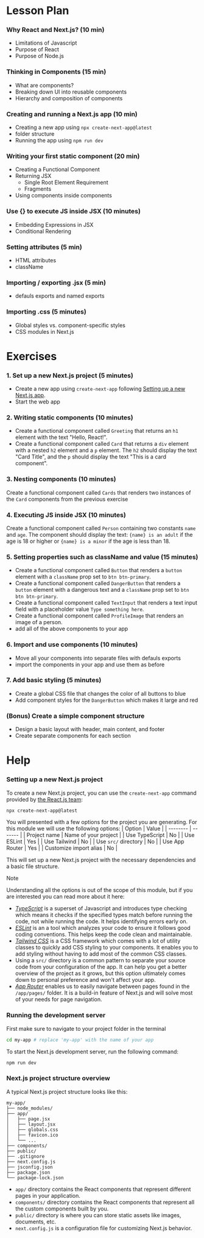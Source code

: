 # Lesson Plan


### Why React and Next.js? (10 min)
* Limitations of Javascript
* Purpose of React
* Purpose of Node.js

### Thinking in Components (15 min)
* What are components?
* Breaking down UI into reusable components
* Hierarchy and composition of components

### Creating and running a Next.js app (10 min)
* Creating a new app using `npx create-next-app@latest`
* folder structure
* Running the app using `npm run dev`

### Writing your first static component (20 min)
* Creating a Functional Component
* Returning JSX
   * Single Root Element Requirement
   * Fragments
* Using components inside components

### Use {} to execute JS inside JSX (10 minutes)
* Embedding Expressions in JSX
* Conditional Rendering

### Setting attributes (5 min)
* HTML attributes
* className

### Importing / exporting .jsx (5 min)
* defauls exports and named exports

### Importing .css (5 minutes)
* Global styles vs. component-specific styles
* CSS modules in Next.js



# Exercises


### 1. Set up a new Next.js project (5 minutes)
- Create a new app using `create-next-app` following [Setting up a new Next.js app](#setting-up-a-new-nextjs-project).
- Start the web app

### 2. Writing static components (10 minutes)

- Create a functional component called `Greeting` that returns an `h1` element with the text "Hello, React!".
- Create a functional component called `Card` that returns a `div` element with a nested `h2` element and a `p` element. The `h2` should display the text "Card Title", and the `p` should display the text "This is a card component".

### 3. Nesting components (10 minutes)

Create a functional component called `Cards` that renders two instances of the `Card` components from the previous exercise

### 4. Executing JS inside JSX (10 minutes)

Create a functional component called `Person` containing two constants `name` and `age`. The component should display the text: `{name} is an adult` if the age is 18 or higher or `{name} is a minor` if the age is less than 18.

### 5. Setting properties such as className and value (15 minutes)

- Create a functional component called `Button` that renders a `button` element with a `className` prop set to `btn btn-primary`.
- Create a functional component called `DangerButton` that renders a `button` element with a dangerous text and a `className` prop set to `btn btn btn-primary`.
- Create a functional component called `TextInput` that renders a text input field with a placeholder value `Type something here`.
- Create a functional component called `ProfileImage` that renders an image of a person.
- add all of the above components to your app

### 6. Import and use components (10 minutes)
- Move all your components into separate files with defauls exports
- import the components in your app and use them as before

### 7. Add basic styling (5 minutes)

- Create a global CSS file that changes the color of all buttons to blue
- Add component styles for the `DangerButton` which makes it large and red

### (Bonus) Create a simple component structure
- Design a basic layout with header, main content, and footer
- Create separate components for each section









# Help

### Setting up a new Next.js project
To create a new Next.js project, you can use the `create-next-app` command provided by [the React.js team](https://react.dev/learn/start-a-new-react-project):

```bash
npx create-next-app@latest
```

You will presented with a few options for the project you are generating. For this module we will use the following options:
| Option    | Value  |
| -------- | ------- |
| Project name  | Name of your project |
| Use TypeScript  | No  |
| Use ESLint      | Yes |
| Use Tailwind    | No  |
| Use `src/` directory  | No |
| Use App Router  | Yes |
| Customize import alias    | No |

This will set up a new Next.js project with the necessary dependencies and a basic file structure.


> [!NOTE]
> Understanding all the options is out of the scope of this module, but if you are interested you can read more about it here:
> 
> - *[TypeScript](https://www.typescriptlang.org/)* is a superset of Javascript and introduces type checking which means it checks if the specified types match before running the code, not while running the code. It helps identifying errors early on.
> - *[ESLint](https://eslint.org/)* is an a tool which analyzes your code to ensure it follows good coding conventions. This helps keep the code clean and maintainable.
> - *[Tailwind CSS](https://tailwindcss.com/)* is a CSS framework which comes with a lot of utility classes to quickly add CSS styling to your components. It enables you to add styling without having to add most of the common CSS classes.
> - Using a `src/` directory is a common pattern to separate your source code from your configuration of the app. It can help you get a better overview of the project as it grows, but this option ultimately comes down to personal preference and won't affect your app.
> - *[App Router](https://www.freecodecamp.org/news/routing-in-nextjs/)* enables us to easily navigate between pages found in the `/app/pages/` folder. It is a build-in feature of Next.js and will solve most of your needs for page navigation.

### Running the development server
First make sure to navigate to your project folder in the terminal
```bash
cd my-app # replace 'my-app' with the name of your app
```

To start the Next.js development server, run the following command:
```bash
npm run dev
```

### Next.js project structure overview
A typical Next.js project structure looks like this:

```
my-app/
├── node_modules/
├── app/
│   ├── page.jsx
│   ├── layout.jsx
│   ├── globals.css
│   ├── favicon.ico
│   └── ...
├── components/
├── public/
├── .gitignore
├── next.config.js
├── jsconfig.json
├── package.json
└── package-lock.json
```

- `app/` directory contains the React components that represent different pages in your application.
- `components/` directory contains the React components that represent all the custom components built by you.
- `public/` directory is where you can store static assets like images, documents, etc.
- `next.config.js` is a configuration file for customizing Next.js behavior.